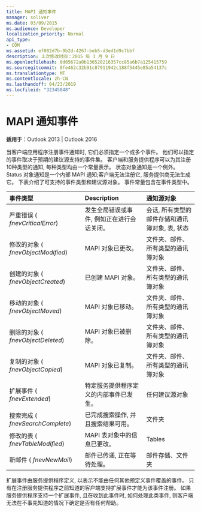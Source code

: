 ```yaml
---
title: MAPI 通知事件
manager: soliver
ms.date: 03/09/2015
ms.audience: Developer
localization_priority: Normal
api_type:
- COM
ms.assetid: ef082d7b-9b2d-4267-beb5-d3ed1d9c7bbf
description: 上次修改时间：2015 年 3 月 9 日
ms.openlocfilehash: 0d05672a0b136520216357cc85a6b7a125415759
ms.sourcegitcommit: 8fe462c32b91c87911942c188f3445e85a54137c
ms.translationtype: MT
ms.contentlocale: zh-CN
ms.lasthandoff: 04/23/2019
ms.locfileid: "32345848"
---
```

# <a name="mapi-notification-events"></a>MAPI 通知事件

  
  
**适用于**：Outlook 2013 | Outlook 2016 
  
当客户端应用程序注册事件通知时, 它们必须指定一个或多个事件。 他们可以指定的事件取决于预期的建议源支持的事件集。 客户端和服务提供程序可以为其注册10种类型的通知, 每种类型均由一个常量表示。 状态对象通知是一个例外。 Status 对象通知是一个内部 MAPI 通知;客户端无法注册它, 服务提供商无法生成它。 下表介绍了可支持的事件类型和建议源对象。 事件常量包含在事件类型中。
  
|**事件类型**|**Description**|**通知源对象**|
|:-----|:-----|:-----|
|严重错误 ( _fnevCriticalError_)  <br/> |发生全局错误或事件, 例如正在进行会话关闭。  <br/> |会话, 所有类型的邮件存储和通讯簿对象, 表, 状态  <br/> |
|修改的对象 ( _fnevObjectModified_)  <br/> |MAPI 对象已更改。  <br/> |文件夹、邮件、所有类型的通讯簿对象  <br/> |
|创建的对象 ( _fnevObjectCreated_)  <br/> |已创建 MAPI 对象。  <br/> |文件夹、邮件、所有类型的通讯簿对象  <br/> |
|移动的对象 ( _fnevObjectMoved_)  <br/> |MAPI 对象已移动。  <br/> |文件夹、邮件、所有类型的通讯簿对象  <br/> |
|删除的对象 ( _fnevObjectDeleted_)  <br/> |MAPI 对象已被删除。  <br/> |文件夹、邮件、所有类型的通讯簿对象  <br/> |
|复制的对象 ( _fnevObjectCopied_)  <br/> |MAPI 对象已复制。  <br/> |文件夹、邮件、所有类型的通讯簿对象  <br/> |
|扩展事件 ( _fnevExtended_)  <br/> |特定服务提供程序定义的内部事件已发生。  <br/> |任何建议源对象  <br/> |
|搜索完成 ( _fnevSearchComplete_)  <br/> |已完成搜索操作, 并且搜索结果可用。  <br/> |文件夹  <br/> |
|修改的表 ( _fnevTableModified_)  <br/> |MAPI 表对象中的信息已更改。  <br/> |Tables  <br/> |
|新邮件 ( _fnevNewMail_)  <br/> |邮件已传递, 正在等待处理。  <br/> |邮件存储、文件夹  <br/> |
   
扩展事件由服务提供程序定义, 以表示不能由任何其他预定义事件覆盖的事件。 只有在注册服务提供程序之前知道的客户端支持扩展事件才能为该事件注册。 如果服务提供程序支持一个扩展事件, 且在收到此事件时, 如何处理此类事件, 则客户端无法在不事先知道的情况下确定是否有任何帮助。
  

